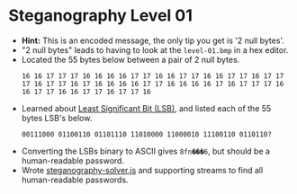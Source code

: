 # Steganography Level 01

* **Hint:** This is an encoded message, the only tip you get is '2 null bytes'.
* "2 null bytes" leads to having to look at the `level-01.bmp` in a hex editor.
* Located the 55 bytes below between a pair of 2 null bytes.
    ```
    16 16 17 17 17 16 16 16 16 17 17 16 16 17 17 16 16 17 17 16 17 17 17 16 17 17 16 17 16 16 16 16 17 17 16 16 16 16 17 16 17 17 17 16 16 17 17 16 16 17 17 16 17 17 16
    ```
* Learned about [Least Significant Bit (LSB)](https://en.wikipedia.org/wiki/Bit_numbering#Least_significant_bit), and listed each of the 55 bytes LSB's below.
    ```
    00111000 01100110 01101110 11010000 11000010 11100110 0110110?
    ```
* Converting the LSBs binary to ASCII gives `8fn���6`, but should be a human-readable password.
* Wrote [steganography-solver.js](./HackThisSite/Shared/SteganographySolver/steganography-solver.js) and supporting streams to find all human-readable passwords.
